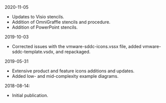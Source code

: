 2020-11-05
* Updates to Visio stencils.
* Addition of OmniGraffle stencils and procedure.
* Addition of PowerPoint stencils.

2019-10-03
* Corrected issues with the vmware-sddc-icons.vssx file, added vmware-sddc-template.vsdx, and repackaged.

2019-05-31
* Extensive product and feature icons additions and updates.
* Added low- and mid-complexity example diagrams.

2018-08-14:
* Initial publication.